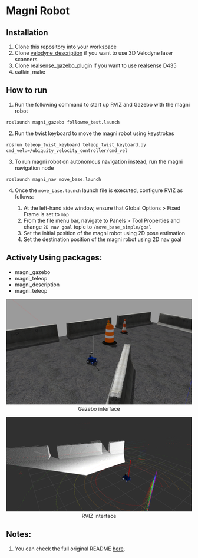 # Magni Robot
## Installation
1. Clone this repository into your workspace
2. Clone [velodyne_description](http://wiki.ros.org/velodyne_description) if you want to use 3D Velodyne laser scanners
3. Clone [realsense_gazebo_plugin](https://github.com/pal-robotics/realsense_gazebo_plugin) if you want to use realsense D435
4. catkin_make

## How to run
1. Run the following command to start up RVIZ and Gazebo with the magni robot

```
roslaunch magni_gazebo followme_test.launch
```

2. Run the twist keyboard to move the magni robot using keystrokes

```
rosrun teleop_twist_keyboard teleop_twist_keyboard.py cmd_vel:=/ubiquity_velocity_controller/cmd_vel
```

3. To run magni robot on autonomous navigation instead, run the magni navigation node

```
roslaunch magni_nav move_base.launch
```

4. Once the `move_base.launch` launch file is executed, configure RVIZ as follows:

    1. At the left-hand side window, ensure that Global Options > Fixed Frame is set to `map`
    2. From the file menu bar, navigate to Panels > Tool Properties and change `2D nav goal` topic to `/move_base_simple/goal`
    3. Set the initial position of the magni robot using 2D pose estimation
    4. Set the destination position of the magni robot using 2D nav goal

## Actively Using packages:
- magni_gazebo
- magni_teleop
- magni_description
- magni_teleop

<p align="center">
  <img src="./images/gazebo.png">
  Gazebo interface
</p>

<p align="center">
  <img src="./images/rviz.png">
  RVIZ interface
</p>

## Notes:
1. You can check the full original README [here](https://github.com/UbiquityRobotics/magni_robot).
